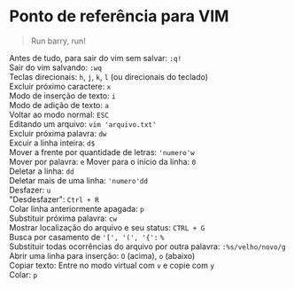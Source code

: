 # Ponto de referência para VIM

> Run barry, run!

Antes de tudo, para sair do vim sem salvar: ``:q!``<br>
Sair do vim salvando: ``:wq``<br>
Teclas direcionais: ``h``, ``j``, ``k``, ``l`` (ou direcionais do teclado)<br>
Excluir próximo caractere: ``x``<br>
Modo de inserção de texto: ``i``<br>
Modo de adição de texto: ``a``<br>
Voltar ao modo normal: ``ESC``<br>
Editando um arquivo: ``vim 'arquivo.txt'``<br>
Excluir próxima palavra: ``dw``<br>
Excuir a linha inteira: ``d$``<br>
Mover a frente por quantidade de letras: ``'numero'w``<br>
Mover por palavra: ``e``
Mover para o início da linha: ``0``<br>
Deletar a linha: ``dd``<br>
Deletar mais de uma linha: ``'numero'dd``<br>
Desfazer: ``u``<br>
"Desdesfazer": ``Ctrl + R``<br>
Colar linha anteriormente apagada: ``p``<br>
Substituir próxima palavra: ``cw``<br>
Mostrar localização do arquivo e seu status: ``CTRL + G``<br>
Busca por casamento de ``'[', '(', '{':`` ``%`` <br>
Substituir todas ocorrências do arquivo por outra palavra: ``:%s/velho/novo/g``<br>
Abrir uma linha para inserção: ``O`` (acima), ``o`` (abaixo)<br>
Copiar texto: Entre no modo virtual com ``v`` e copie com ``y``<br>
Colar: ``p``<br>
